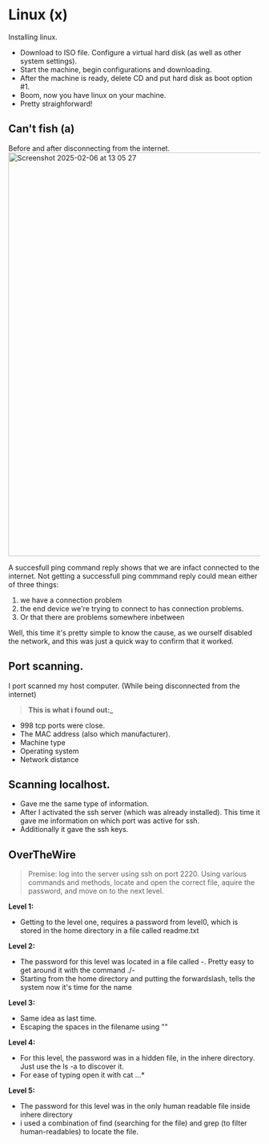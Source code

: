 # Linux (x)

Installing linux. 
- Download to ISO file. Configure a virtual hard disk (as well as other system settings).
- Start the machine, begin configurations and downloading.
- After the machine is ready, delete CD and put hard disk as boot option #1.
- Boom, now you have linux on your machine.
- Pretty straighforward!


## Can't fish (a)
Before and after disconnecting from the internet.
<img width="805" alt="Screenshot 2025-02-06 at 13 05 27" src="https://github.com/user-attachments/assets/803c55b5-472c-4237-8af7-3e90b3ff88c6" />

A succesfull ping command reply shows that we are infact connected to the internet. 
Not getting a successfull ping commmand reply could mean either of three things:
1. we have a connection problem
2. the end device we're trying to connect to has connection problems.
3. Or that there are problems somewhere inbetween

Well, this time it's pretty simple to know the cause, as we ourself disabled the network, and this was just a quick way to confirm that it worked. 




## Port scanning. 
I port scanned my host computer. (While being disconnected from the internet)




> **This is what i found out:_**
- 998 tcp ports were close.
- The MAC address (also which manufacturer).
- Machine type
- Operating system
- Network distance

## Scanning localhost.
- Gave me the same type of information.
- After I activated the ssh server (which was already installed). This time it gave me information on which port was active for ssh.
- Additionally it gave the ssh keys.



## OverTheWire
> Premise: log into the server using ssh on port 2220. Using various commands and methods,
> locate and open the correct file, aquire the password, and move on to the next level.


**Level 1:** 
- Getting to the level one, requires a password from level0, which is stored in the home directory in a file called readme.txt


**Level 2:**
- The password for this level was located in a file called -. Pretty easy to get around it with the command ./-
- Starting from the home directory and putting the forwardslash, tells the system now it's time for the name

**Level 3:**
- Same idea as last time.
- Escaping the spaces in the filename using ""

**Level 4:**
- For this level, the password was in a hidden file, in the inhere directory. Just use the ls -a to discover it.
- For ease of typing open it with cat ...*

**Level 5:**
- The password for this level was in the only human readable file inside inhere directory
- i used a combination of find (searching for the file) and grep (to filter human-readables) to locate the file. 
